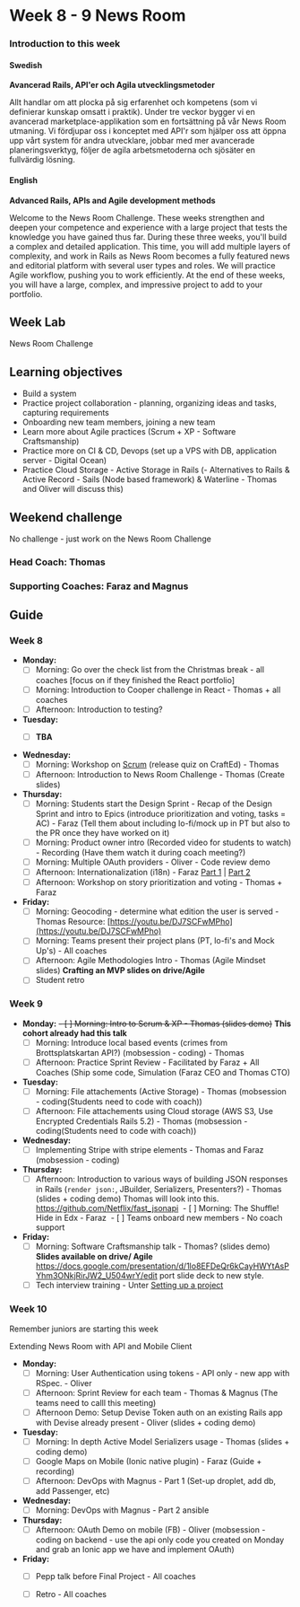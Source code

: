 # Week 8 - 9 News Room
### Introduction to this week

#### Swedish
**Avancerad Rails, API'er och Agila utvecklingsmetoder**

Allt handlar om att plocka på sig erfarenhet och kompetens (som vi definierar kunskap omsatt i praktik). Under tre veckor bygger vi en avancerad marketplace-applikation som en fortsättning på vår News Room utmaning. Vi fördjupar oss i konceptet med API'r som hjälper oss att öppna upp vårt system för andra utvecklare, jobbar med mer avancerade planeringsverktyg, följer de agila arbetsmetoderna och sjösäter en fullvärdig lösning.

#### English
**Advanced Rails, APIs and Agile development methods**

Welcome to the News Room Challenge. These weeks strengthen and deepen your competence and experience with a large project that tests the knowledge you have gained thus far. During these three weeks, you'll build a complex and detailed application. This time, you will add multiple layers of complexity, and work in Rails as News Room becomes a fully featured news and editorial platform with several user types and roles. We will practice Agile workflow, pushing you to work efficiently. At the end of these weeks, you will have a large, complex, and impressive project to add to your portfolio.

## Week Lab
News Room Challenge

## Learning objectives

- Build a system
- Practice project collaboration - planning, organizing ideas and tasks, capturing requirements 
- Onboarding new team members, joining a new team
- Learn more about Agile practices (Scrum + XP - Software Craftsmanship)
- Practice more on CI & CD, Devops (set up a VPS with DB, application server - Digital Ocean)
- Practice Cloud Storage - Active Storage in Rails
(- Alternatives to Rails & Active Record - Sails (Node based framework) & Waterline - Thomas and Oliver will discuss this)

## Weekend challenge

No challenge - just work on the News Room Challenge

### Head Coach: Thomas
### Supporting Coaches: Faraz and Magnus


## Guide

### Week 8
- **Monday:**
  - [ ] Morning: Go over the check list from the Christmas break - all coaches [focus on if they finished the React portfolio] 
  - [ ] Morning: Introduction to Cooper challenge in React - Thomas + all coaches 
  - [ ] Afternoon: Introduction to testing? 

- **Tuesday:**
  - [ ] **TBA** 


- **Wednesday:**
  - [ ] Morning: Workshop on [Scrum](http://www.scrumguides.org/) (release quiz on CraftEd) - Thomas
  - [ ] Afternoon: Introduction to News Room Challenge - Thomas (Create slides)
  
- **Thursday:**
  - [ ] Morning: Students start the Design Sprint - Recap of the Design Sprint and intro to Epics (introduce prioritization and voting, tasks = AC) - Faraz (Tell them about including lo-fi/mock up in PT but also to the PR once they have worked on it) 
  - [ ] Morning: Product owner intro (Recorded video for students to watch) - Recording (Have them watch it during coach meeting?)
  - [ ] Morning: Multiple OAuth providers - Oliver - Code review demo
  - [ ] Afternoon: Internationalization (i18n) - Faraz [Part 1](https://youtu.be/eBwjN5drg-Q) | [Part 2](https://youtu.be/0Nen6z0cIbo)
  - [ ] Afternoon: Workshop on story prioritization and voting - Thomas + Faraz

- **Friday:**
  - [ ] Morning: Geocoding - determine what edition the user is served - Thomas Resource: [https://youtu.be/DJ7SCFwMPho](https://youtu.be/DJ7SCFwMPho)
  - [ ] Morning: Teams present their project plans (PT, lo-fi's and Mock Up's) - All coaches
  - [ ] Afternoon: Agile Methodologies Intro - Thomas (Agile Mindset slides) **Crafting an MVP slides on drive/Agile**
  - [ ] Student retro

### Week 9
- **Monday:**
  ~~- [ ] Morning: Intro to Scrum & XP - Thomas (slides demo)~~ **This cohort already had this talk**
  - [ ] Morning: Introduce local based events (crimes from Brottsplatskartan API?) (mobsession - coding) - Thomas
  - [ ] Afternoon: Practice Sprint Review - Facilitated by Faraz + All Coaches (Ship some code, Simulation (Faraz CEO and Thomas CTO)

- **Tuesday:**
  - [ ] Morning: File attachements (Active Storage) - Thomas (mobsession - coding(Students need to code with coach))
  - [ ] Afternoon: File attachements using Cloud storage (AWS S3, Use Encrypted Credentials Rails 5.2) - Thomas (mobsession - coding(Students need to code with coach))

- **Wednesday:**
  - [ ] Implementing Stripe with stripe elements - Thomas and Faraz (mobsession - coding)

- **Thursday:**
  - [ ] Afternoon: Introduction to various ways of building JSON responses in Rails (`render json:`, JBuilder, Serializers, Presenters?) - Thomas (slides + coding demo) Thomas will look into this. https://github.com/Netflix/fast_jsonapi
  - [ ] Morning: The Shuffle! Hide in Edx - Faraz
  - [ ] Teams onboard new members - No coach support

- **Friday:**
  - [ ] Morning: Software Craftsmanship talk - Thomas? (slides demo) **Slides available on drive/ Agile**
  https://docs.google.com/presentation/d/1lo8EFDeQr6kCayHWYtAsPYhm3ONkjRirJW2_U504wrY/edit port slide deck to new style. 
  - [ ] Tech interview training - Unter [Setting up a project](../miscellaneous/assessments/assessment_6.md) 

### Week 10

Remember juniors are starting this week

Extending News Room with API and Mobile Client
- **Monday:**
  - [ ] Morning: User Authentication using tokens - API only - new app with RSpec.  - Oliver 
  - [ ] Afternoon: Sprint Review for each team - Thomas & Magnus (The teams need to calll this meeting) 
  - [ ] Afternoon Demo: Setup Devise Token auth on an existing Rails app with Devise already present - Oliver (slides + coding demo)
  
- **Tuesday:**
  - [ ] Morning: In depth Active Model Serializers usage - Thomas (slides + coding demo)
  - [ ] Google Maps on Mobile (Ionic native plugin) - Faraz (Guide + recording)
  - [ ] Afternoon: DevOps with Magnus - Part 1 (Set-up droplet, add db, add Passenger, etc)
  
- **Wednesday:**
   - [ ] Morning: DevOps with Magnus - Part 2 ansible
  
- **Thursday:**
  - [ ] Afternoon: OAuth Demo on mobile (FB) - Oliver (mobsession - coding on backend - use the api only code you created on Monday and grab an Ionic app we have and implement OAuth)

- **Friday:**
  - [ ] Pepp talk before Final Project - All coaches
  - [ ] Retro - All coaches

